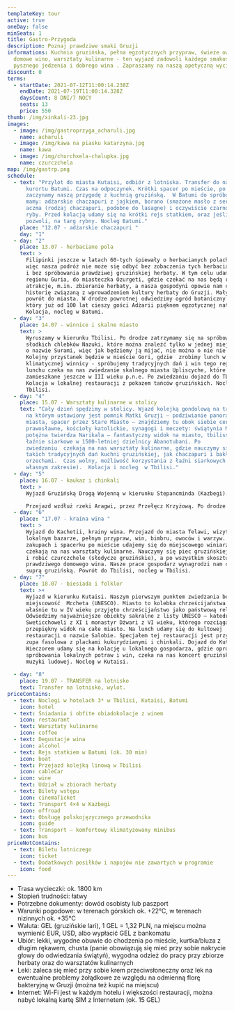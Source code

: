 ```yaml
---
templateKey: tour
active: true
oneDay: false
minSeats: 1
title: Gastro-Przygoda
description: Poznaj prawdziwe smaki Gruzji
informations: Kuchnia gruzińska, pełna egzotycznych przypraw, świeże owoce,
  domowe wino, warsztaty kulinarne - ten wyjazd zadowoli każdego smakosza
  pysznego jedzenia i dobrego wina . Zapraszamy na naszą apetyczną wycieczkę!
discount: 0
terms:
  - startDate: 2021-07-12T11:00:14.238Z
    endDate: 2021-07-19T11:00:14.328Z
    daysCount: 8 DNI/7 NOCY
    seats: 13
    price: 550
thumb: /img/xinkali-23.jpg
images:
  - image: /img/gastroprzyga_acharuli.jpg
    name: acharuli
  - image: /img/kawa na piasku katarzyna.jpg
    name: kawa
  - image: /img/churchxela-chalupka.jpg
    name: czurczchela
map: /img/gastrp.png
schedule:
  - text: "Przylot do miasta Kutaisi, odbiór z lotniska. Transfer do nadmorskiego
      kurortu Batumi. Czas na odpoczynek. Krótki spacer po mieście, po spacerze
      zaczynamy naszą przygodę z kuchnią gruzińską.  W Batumi do spróbowania
      mamy: adżarskie chaczapuri z jajkiem, borano (smażone masło z serem),
      aczma (rodzaj chaczapuri, podobne do lasagne) i oczywiście czarnomorskie
      ryby. Przed kolacją udamy się na krótki rejs statkiem, oraz jeśli czas
      pozwoli, na targ rybny. Nocleg Batumi."
    place: "12.07 - adżarskie chaczapuri "
    day: "1"
  - day: "2"
    place: 13.07 - herbaciane pola
    text: >
      Filipinki jeszcze w latach 60-tych śpiewały o herbacianych polach Batumi,
      więc nasza podróż nie może się odbyć bez zobaczenia tych herbacianych pól
      i bez spróbowania prawdziwej gruzińskiej herbaty. W tym celu udamy się
      regionu Guria, do miasteczka Ozurgeti, gdzie czekać na nas będą różne
      atrakcje, m.in. zbieranie herbaty, a nasza gospodyni opowie nam całą
      historię związaną z wprowadzeniem kultury herbaty do Gruzji. Mały lunch,
      powrót do miasta. W drodze powrotnej odwiedzimy ogród botaniczny Batumi,
      który już od 100 lat cieszy gości Adżarii pięknem egzotycznej natury.
      Kolacja, nocleg w Batumi.
  - day: "3"
    place: 14.07 - winnice i skalne miasto
    text: >
      Wyruszamy w kierunku Tbilisi. Po drodze zatrzymamy się na spróbowanie
      słodkich chlebków Nazuki, które można znaleźć tylko w jednej miejscowości
      o nazwie Surami, więc jak będziemy ją mijać, nie można o nie nie zahaczyć.
      Kolejny przystanek będzie w mieście Gori, gdzie  zrobimy lunch w bardzo
      klimatycznej winnicy - spróbujemy tradycyjnych dań i win tego regionu. Po
      lunchu czeka na nas zwiedzanie skalnego miasta Upliscyche, które było
      zamieszkane jeszcze w III wieku p.n.e. Po zwiedzaniu dojazd do Tbilisi.
      Kolacja w lokalnej restauracji z pokazem tańców gruzińskich. Nocleg w
      Tbilisi. 
  - day: "4"
    place: 15.07 - Warsztaty kulinarne w stolicy
    text: "Cały dzień spędzimy w stolicy. Wjazd kolejką gondolową na taras widokowy,
      na którym ustawiony jest pomnik Matki Gruzji – podziwianie panoramy
      miasta, spacer przez Stare Miasto – znajdziemy tu obok siebie cerkwie
      prawosławne, kościoły katolickie, synagogi i meczety: świątynia Metechi,
      potężna twierdza Narikala – fantastyczny widok na miasto, tbilisskie
      łaźnie siarkowe w 1500-letniej dzielnicy Abanotubani. Po
      zwiedzaniu  czekają na nas warsztaty kulinarne, gdzie nauczymy się robić
      takich tradycyjnych dań kuchni gruzińskiej, jak chaczapuri i bakłażany z
      orzechami.  Czas wolny, możliwość korzystania z łaźni siarkowych (we
      własnym zakresie).  Kolacja i nocleg  w Tbilisi."
  - day: "5"
    place: 16.07 - kaukaz i chinkali
    text: >
      Wyjazd Gruzińską Drogą Wojenną w kierunku Stepancminda (Kazbegi).

      Przejazd wzdłuż rzeki Aragwi, przez Przełęcz Krzyżową. Po drodze obejrzymy malowniczą twierdzę Ananuri położoną nad rzeką Aragwi. Z Kazbegi wjazd samochodami terenowymi do zabytkowego kościoła Trójcy Świętej położonego na wysokości 2020 m n.p.m. (wjazd odbędzie się jeżeli pozwolą na to warunki atmosferyczne). Przy ładnej pogodzie rozpościera się stąd piękny widok na jeden z najwyższych szczytów Gruzji - górę Kazbek (5047 m). Powrót do Tbilisi. Kolacja i nocleg.
  - day: "6"
    place: "17.07 - kraina wina "
    text: >
      Wyjazd do Kachetii, krainy wina. Przejazd do miasta Telawi, wizyta na
      lokalnym bazarze, pełnym przypraw, win, bimbru, owoców i warzyw. Po
      zakupach i spacerku po mieście udajemy się do miejscowego winiarza,  gdzie
      czekają na nas warsztaty kulinarne. Nauczymy się piec gruzińskiej chlebki
      i robić czurczchele (słodycze gruzińskie), a po wszystkim skosztujemy
      prawdziwego domowego wina. Nasze prace gospodarz wynagrodzi nam chojną
      suprą gruzińską. Powrót do Tbilisi, nocleg w Tbilisi.
  - day: "7"
    place: 18.07 - biesiada i folklor
    text: >+
      Wyjazd w kierunku Kutaisi. Naszym pierwszym punktem zwiedzania będzie
      miejscowość  Mccheta (UNESCO). Miasto to kolebka chrześcijaństwa w Gruzji,
      właśnie tu w IV wieku przyjęto chrześcijaństwo jako państwową religię.
      Odwiedzimy najważniejsze obiekty sakralne z listy UNESCO – katedrę
      Sweticchoweli z XI i monastyr Dżwari z VI wieku, którego rozciąga się
      przepiękny widok na całe miasto. Na lunch udamy się do kultowej
      restauracji o nazwie Salobie. Specjałem tej restauracji jest przyprawiona
      zupa fasolowa z plackami kukurydzianymi i chinkali. Dojazd do Kutaisi.
      Wieczorem udamy się na kolację u lokalnego gospodarza, gdzie oprócz
      spróbowania lokalnych potraw i win, czeka na nas koncert gruzińskiej
      muzyki ludowej. Nocleg w Kutaisi. 
       
  - day: "8"
    place: 19.07 - TRANSFER na lotnisko
    text: Transfer na lotnisko, wylot.
priceContains:
  - text: Noclegi w hotelach 3* w Tbilisi, Kutaisi, Batumi
    icon: hotel
  - text: Śniadania i obfite obiadokolacje z winem
    icon: restaurant
  - text: Warsztaty kulinarne
    icon: coffee
  - text: Degustacje wina
    icon: alcohol
  - text: Rejs statkiem w Batumi (ok. 30 min)
    icon: boat
  - text: Przejazd kolejką linową w Tbilisi
    icon: cableCar
  - icon: wine
    text: Udział w zbiorach herbaty
  - text: Bilety wstępu
    icon: cinemaTicket
  - text: Transport 4×4 w Kazbegi
    icon: offroad
  - text: Obsługę polskojęzycznego przewodnika
    icon: guide
  - text: Transport – komfortowy klimatyzowany minibus
    icon: bus
priceNotContains:
  - text: Biletu lotniczego
    icon: ticket
  - text: Dodatkowych posiłków i napojów nie zawartych w programie
    icon: food
---
```

* Trasa wycieczki: ok. 1800 km
* Stopień trudności: łatwy
* Potrzebne dokumenty: dowód osobisty lub paszport
* Warunki pogodowe: w terenach górskich ok. +22°C, w terenach nizinnych ok. +35°C
* Waluta: GEL (gruzińskie lari), 1 GEL = 1,32 PLN, na miejscu można wymienić EUR, USD, albo wypłacić GEL z bankomatu
* Ubiór: lekki, wygodne obuwie do chodzenia po mieście, kurtka/bluza z długim rękawem, chusta (panie obowiązują się mieć przy sobie nakrycie głowy do odwiedzania świątyń), wygodna odzież do pracy przy zbiorze herbaty oraz do warsztatów kulinarnych
* Leki: zaleca się mieć przy sobie krem przeciwsłoneczny oraz lek na ewentualne problemy żołądkowe ze względu na odmienną florę bakteryjną w Gruzji (można też kupić na miejscu)
* Internet: Wi-Fi jest w każdym hotelu i większości restauracji, można nabyć lokalną kartę SIM z Internetem (ok. 15 GEL)